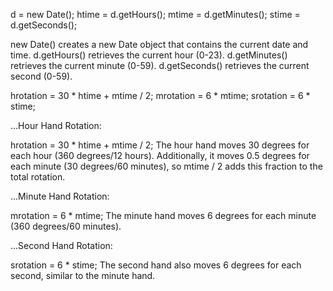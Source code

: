d = new Date();
htime = d.getHours();
mtime = d.getMinutes();
stime = d.getSeconds();

new Date() creates a new Date object that contains the current date and time.
d.getHours() retrieves the current hour (0-23).
d.getMinutes() retrieves the current minute (0-59).
d.getSeconds() retrieves the current second (0-59).

hrotation = 30 * htime + mtime / 2;
mrotation = 6 * mtime;
srotation = 6 * stime;


...Hour Hand Rotation:

hrotation = 30 * htime + mtime / 2;
The hour hand moves 30 degrees for each hour (360 degrees/12 hours).
Additionally, it moves 0.5 degrees for each minute (30 degrees/60 minutes), so mtime / 2 adds this fraction to the total rotation.

...Minute Hand Rotation:

mrotation = 6 * mtime;
The minute hand moves 6 degrees for each minute (360 degrees/60 minutes).

...Second Hand Rotation:

srotation = 6 * stime;
The second hand also moves 6 degrees for each second, similar to the minute hand.